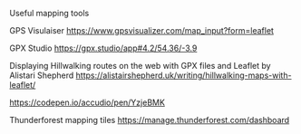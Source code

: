 Useful mapping tools

GPS Visulaiser
https://www.gpsvisualizer.com/map_input?form=leaflet

GPX Studio
https://gpx.studio/app#4.2/54.36/-3.9


Displaying Hillwalking routes on the web with GPX files and Leaflet by Alistari Shepherd
https://alistairshepherd.uk/writing/hillwalking-maps-with-leaflet/

https://codepen.io/accudio/pen/YzjeBMK

Thunderforest mapping tiles
https://manage.thunderforest.com/dashboard
